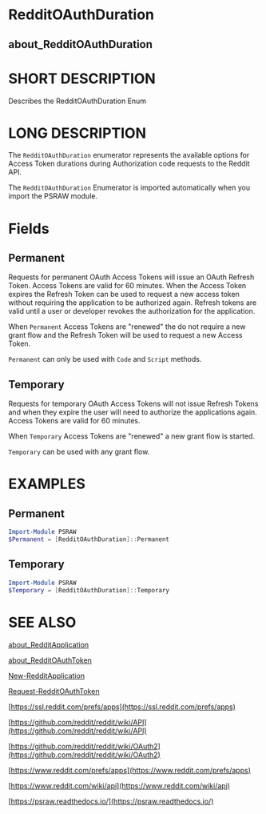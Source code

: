 # RedditOAuthDuration
## about_RedditOAuthDuration

# SHORT DESCRIPTION
Describes the RedditOAuthDuration Enum

# LONG DESCRIPTION
The `RedditOAuthDuration` enumerator represents the available options for Access Token durations during Authorization code requests to the Reddit API.

The `RedditOAuthDuration` Enumerator is imported automatically when you import the PSRAW module.


# Fields
## Permanent
Requests for permanent OAuth Access Tokens will issue an OAuth Refresh Token. Access Tokens are valid for 60 minutes. When the Access Token expires the Refresh Token can be used to request a new access token without requiring the application to be authorized again. Refresh tokens are valid until a user or developer revokes the authorization for the application. 

When `Permanent` Access Tokens are "renewed" the do not require a new grant flow and the Refresh Token will be used to request a new Access Token.

`Permanent` can only be used with `Code` and `Script` methods.

## Temporary
Requests for temporary OAuth Access Tokens will not issue Refresh Tokens and when they expire the user will need to authorize the applications again. Access Tokens are valid for 60 minutes. 

When `Temporary` Access Tokens are "renewed" a new grant flow is started.

`Temporary` can be used with any grant flow.

# EXAMPLES
## Permanent
```powershell
Import-Module PSRAW
$Permanent = [RedditOAuthDuration]::Permanent
```

## Temporary
```powershell
Import-Module PSRAW
$Temporary = [RedditOAuthDuration]::Temporary
```

# SEE ALSO

[about_RedditApplication](https://psraw.readthedocs.io/en/latest/Module/about_RedditApplication)

[about_RedditOAuthToken](https://psraw.readthedocs.io/en/latest/Module/about_RedditOAuthToken)

[New-RedditApplication](https://psraw.readthedocs.io/en/latest/Module/New-RedditApplication)

[Request-RedditOAuthToken](https://psraw.readthedocs.io/en/latest/Module/New-RedditApplication)

[https://ssl.reddit.com/prefs/apps](https://ssl.reddit.com/prefs/apps)

[https://github.com/reddit/reddit/wiki/API](https://github.com/reddit/reddit/wiki/API)

[https://github.com/reddit/reddit/wiki/OAuth2](https://github.com/reddit/reddit/wiki/OAuth2)

[https://www.reddit.com/prefs/apps](https://www.reddit.com/prefs/apps)

[https://www.reddit.com/wiki/api](https://www.reddit.com/wiki/api)

[https://psraw.readthedocs.io/](https://psraw.readthedocs.io/)
